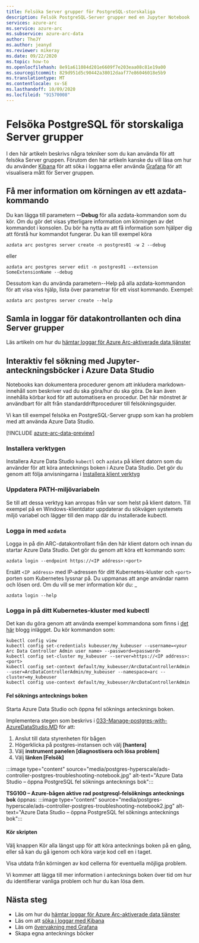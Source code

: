 ```yaml
---
title: Felsöka Server grupper för PostgreSQL-storskaliga
description: Felsök PostgreSQL-Server grupper med en Jupyter Notebook
services: azure-arc
ms.service: azure-arc
ms.subservice: azure-arc-data
author: TheJY
ms.author: jeanyd
ms.reviewer: mikeray
ms.date: 09/22/2020
ms.topic: how-to
ms.openlocfilehash: 8e91a611084d201e6609f7e203eaa08c81e19a00
ms.sourcegitcommit: 829d951d5c90442a38012daaf77e86046018e5b9
ms.translationtype: MT
ms.contentlocale: sv-SE
ms.lasthandoff: 10/09/2020
ms.locfileid: "91570008"
---
```

# <a name="troubleshooting-postgresql-hyperscale-server-groups"></a>Felsöka PostgreSQL för storskaliga Server grupper
I den här artikeln beskrivs några tekniker som du kan använda för att felsöka Server gruppen. Förutom den här artikeln kanske du vill läsa om hur du använder [Kibana](monitor-grafana-kibana.md) för att söka i loggarna eller använda [Grafana](monitor-grafana-kibana.md) för att visualisera mått för Server gruppen. 

## <a name="getting-more-details-about-the-execution-of-an-azdata-command"></a>Få mer information om körningen av ett azdata-kommando
Du kan lägga till parametern **--Debug** för alla azdata-kommandon som du kör. Om du gör det visas ytterligare information om körningen av det kommandot i konsolen. Du bör ha nytta av att få information som hjälper dig att förstå hur kommandot fungerar.
Du kan till exempel köra
```console
azdata arc postgres server create -n postgres01 -w 2 --debug
```

eller
```console
azdata arc postgres server edit -n postgres01 --extension SomeExtensionName --debug
```

Dessutom kan du använda parametern--Help på alla azdata-kommandon för att visa viss hjälp, lista över parametrar för ett visst kommando. Exempel:
```console
azdata arc postgres server create --help
```


## <a name="collecting-logs-of-the-data-controller-and-your-server-groups"></a>Samla in loggar för datakontrollanten och dina Server grupper
Läs artikeln om hur du [hämtar loggar för Azure Arc-aktiverade data tjänster](troubleshooting-get-logs.md)



## <a name="interactive-troubleshooting-with-jupyter-notebooks-in-azure-data-studio"></a>Interaktiv fel sökning med Jupyter-anteckningsböcker i Azure Data Studio
Notebooks kan dokumentera procedurer genom att inkludera markdown-innehåll som beskriver vad du ska göra/hur du ska göra. De kan även innehålla körbar kod för att automatisera en procedur.  Det här mönstret är användbart för allt från standarddriftprocedurer till felsökningsguider.

Vi kan till exempel felsöka en PostgreSQL-Server grupp som kan ha problem med att använda Azure Data Studio.

[!INCLUDE [azure-arc-data-preview](../../../includes/azure-arc-data-preview.md)]

### <a name="install-tools"></a>Installera verktygen

Installera Azure Data Studio `kubectl` och `azdata` på klient datorn som du använder för att köra antecknings boken i Azure Data Studio. Det gör du genom att följa anvisningarna i [Installera klient verktyg](install-client-tools.md)

### <a name="update-the-path-environment-variable"></a>Uppdatera PATH-miljövariabeln

Se till att dessa verktyg kan anropas från var som helst på klient datorn. Till exempel på en Windows-klientdator uppdaterar du sökvägen systemets miljö variabel och lägger till den mapp där du installerade kubectl.

### <a name="sign-in-with-azdata"></a>Logga in med `azdata`

Logga in på din ARC-datakontrollant från den här klient datorn och innan du startar Azure Data Studio. Det gör du genom att köra ett kommando som:

```console
azdata login --endpoint https://<IP address>:<port>
```

Ersätt `<IP address>` med IP-adressen för ditt Kubernetes-kluster och `<port>` porten som Kubernetes lyssnar på. Du uppmanas att ange användar namn och lösen ord. Om du vill se mer information kör du: _

```console
azdata login --help
```

### <a name="log-into-your-kubernetes-cluster-with-kubectl"></a>Logga in på ditt Kubernetes-kluster med kubectl

Det kan du göra genom att använda exempel kommandona som finns i [det här](https://blog.christianposta.com/kubernetes/logging-into-a-kubernetes-cluster-with-kubectl/) blogg inlägget.
Du kör kommandon som:

```console
kubectl config view
kubectl config set-credentials kubeuser/my_kubeuser --username=<your Arc Data Controller Admin user name> --password=<password>
kubectl config set-cluster my_kubeuser --server=https://<IP address>:<port>
kubectl config set-context default/my_kubeuser/ArcDataControllerAdmin --user=ArcDataControllerAdmin/my_kubeuser --namespace=arc --cluster=my_kubeuser
kubectl config use-context default/my_kubeuser/ArcDataControllerAdmin
```

#### <a name="the-troubleshooting-notebook"></a>Fel söknings antecknings boken

Starta Azure Data Studio och öppna fel söknings antecknings boken. 

Implementera stegen som beskrivs i  [033-Manage-postgres-with-AzureDataStudio.MD](manage-postgresql-hyperscale-server-group-with-azure-data-studio.md) för att:

1. Anslut till data styrenheten för bågen
2. Högerklicka på postgres-instansen och välj **[hantera]**
3. Välj **instrument panelen [diagnostisera och lösa problem]**
4. Välj **länken [Felsök]**

:::image type="content" source="media/postgres-hyperscale/ads-controller-postgres-troubleshooting-notebook.jpg" alt-text="Azure Data Studio – öppna PostgreSQL fel söknings antecknings bok":::

**TSG100 – Azure-bågen aktive rad postgresql-felsöknings antecknings bok** öppnas: :::image type="content" source="media/postgres-hyperscale/ads-controller-postgres-troubleshooting-notebook2.jpg" alt-text="Azure Data Studio – öppna PostgreSQL fel söknings antecknings bok":::

#### <a name="run-the-scripts"></a>Kör skripten
Välj knappen Kör alla längst upp för att köra antecknings boken på en gång, eller så kan du gå igenom och köra varje kod cell en i taget.

Visa utdata från körningen av kod cellerna för eventuella möjliga problem.

Vi kommer att lägga till mer information i antecknings boken över tid om hur du identifierar vanliga problem och hur du kan lösa dem.

## <a name="next-step"></a>Nästa steg
- Läs om hur du [hämtar loggar för Azure Arc-aktiverade data tjänster](troubleshooting-get-logs.md)
- Läs om att [söka i loggar med Kibana](monitor-grafana-kibana.md)
- Läs om [övervakning med Grafana](monitor-grafana-kibana.md)
- Skapa egna antecknings böcker
